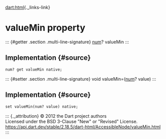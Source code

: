 [dart:html](../../dart-html/dart-html-library){._links-link}

valueMin property
=================

::: {#getter .section .multi-line-signature}
[num](../../dart-core/num-class)? valueMin
:::

Implementation {#source}
--------------

``` {.language-dart data-language="dart"}
num? get valueMin native;
```

::: {#setter .section .multi-line-signature}
void valueMin=([num](../../dart-core/num-class)? value)
:::

Implementation {#source}
--------------

``` {.language-dart data-language="dart"}
set valueMin(num? value) native;
```

::: {._attribution}
© 2012 the Dart project authors\
Licensed under the BSD 3-Clause \"New\" or \"Revised\" License.\
<https://api.dart.dev/stable/2.18.5/dart-html/AccessibleNode/valueMin.html>
:::
